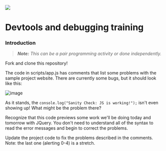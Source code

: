 <!--
Creator: <Cory Fauver>
Market: SF
-->

![](https://ga-dash.s3.amazonaws.com/production/assets/logo-9f88ae6c9c3871690e33280fcf557f33.png)

# Devtools and debugging training

### Introduction

> ***Note:*** *This can be a pair programming activity or done independently.*

Fork and clone this repository!

The code in scripts/app.js has comments that list some problems with the sample project website. There are currently some bugs, but it should look like this:

![image](https://cloud.githubusercontent.com/assets/6520345/17779764/af51d1fe-651d-11e6-94fb-b61336e8413a.png)

As it stands, the `console.log("Sanity Check: JS is working!");` isn't even showing up! What might be the problem there?

Recognize that this code previews some work we'll be doing today and tomorrow with JQuery. You don't need to understand all of the syntax to read the error messages and begin to correct the problems.

Update the project code to fix the problems described in the comments. Note: the last one (alerting 0-4) is a stretch.
